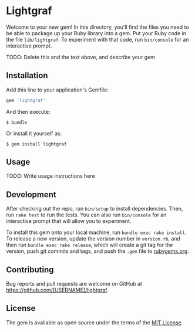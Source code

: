 # Lightgraf

Welcome to your new gem! In this directory, you'll find the files you need to be able to package up your Ruby library into a gem. Put your Ruby code in the file `lib/lightgraf`. To experiment with that code, run `bin/console` for an interactive prompt.

TODO: Delete this and the text above, and describe your gem

## Installation

Add this line to your application's Gemfile:

```ruby
gem 'lightgraf'
```

And then execute:

    $ bundle

Or install it yourself as:

    $ gem install lightgraf

## Usage

TODO: Write usage instructions here

## Development

After checking out the repo, run `bin/setup` to install dependencies. Then, run `rake test` to run the tests. You can also run `bin/console` for an interactive prompt that will allow you to experiment.

To install this gem onto your local machine, run `bundle exec rake install`. To release a new version, update the version number in `version.rb`, and then run `bundle exec rake release`, which will create a git tag for the version, push git commits and tags, and push the `.gem` file to [rubygems.org](https://rubygems.org).

## Contributing

Bug reports and pull requests are welcome on GitHub at https://github.com/[USERNAME]/lightgraf.

## License

The gem is available as open source under the terms of the [MIT License](https://opensource.org/licenses/MIT).
